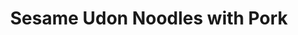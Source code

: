 ---
title: Sesame Udon Noodles with Pork
name: Sesame Udon Noodles with Pork
layout: recipe
totalTime: PT20M
recipeYield: 2
description: A little bit of chili is the best in this Chinese meal.
recipeIngredient:
  pre-cooked udon noodles: 400g
  minced pork: 400g
  paksoi: 250g
  spring onions: 3
  ginger: about a 4cm cube
  garlic: 3 cloves
  sesame oil: 1tbsp
  sesame seeds: 1bsp
  (thick) sweet soy sauce: 50ml
  (optional) chili powder: 1tbsp
recipeInstruction:
  - Heat a pot of water until boiling point, put the noodles in, and remove from the fire.
  - After a minute, gently pick the noodles apart. Once separated, drain the water and toss the noodles with the sesame oil.
  - Cut the spring onions and separate the white and green part. Mince the ginger and garlic.
  - Also roughly cut the paksoi leaves. Save a handful of the harder white parts in cubes.
  - Fry the pork mince on high heat with some oil.
  - Make sure you separate the minced meat with a wooden spoon or spatula into small clumps.
  - Once the clumps brown on the edges, add the white part of the spring onion, the white part of the paksoi, the ginger and garlic.
  - Fry for a couple of minutes on high heat.
  - Add half of the sesame seeds and all of the paksoi leaves.
  - Add the noodles, the soy sauce and the chili powder. 
  - Stir fry for another few minutes, making sure the pork is cooked through, the sauce is thick and the paksoi leaves have shrunk a little.
  - Top with the rest of the sesame seeds and the green part of the spring onion.
---